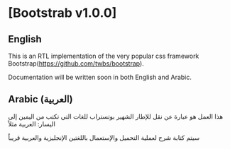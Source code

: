 # [Bootstrab v1.0.0]

## English
This is an RTL implementation of the very popular css framework Bootstrap(https://github.com/twbs/bootstrap).

Documentation will be written soon in both English and Arabic.



## Arabic (العربية)
هذا العمل هو عبارة عن نقل للإطار الشهير بوتستراب للغات التي تكتب من اليمين إلى اليسار: العربية مثلاً

سيتم كتابة شرح لعملية التحميل والإستعمال باللغتين الإنجليزية والعربية قريباً
